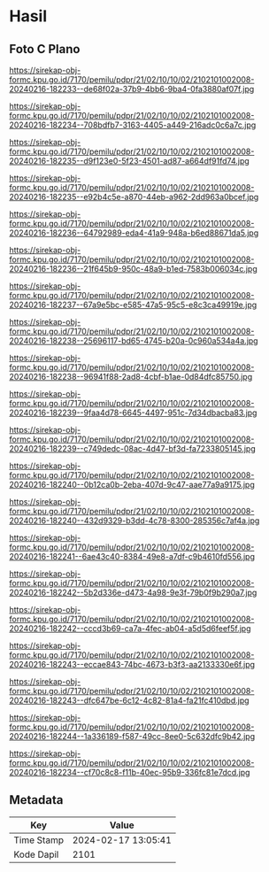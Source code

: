 # Hasil

## Foto C Plano

https://sirekap-obj-formc.kpu.go.id/7170/pemilu/pdpr/21/02/10/10/02/2102101002008-20240216-182233--de68f02a-37b9-4bb6-9ba4-0fa3880af07f.jpg

https://sirekap-obj-formc.kpu.go.id/7170/pemilu/pdpr/21/02/10/10/02/2102101002008-20240216-182234--708bdfb7-3163-4405-a449-216adc0c6a7c.jpg

https://sirekap-obj-formc.kpu.go.id/7170/pemilu/pdpr/21/02/10/10/02/2102101002008-20240216-182235--d9f123e0-5f23-4501-ad87-a664df91fd74.jpg

https://sirekap-obj-formc.kpu.go.id/7170/pemilu/pdpr/21/02/10/10/02/2102101002008-20240216-182235--e92b4c5e-a870-44eb-a962-2dd963a0bcef.jpg

https://sirekap-obj-formc.kpu.go.id/7170/pemilu/pdpr/21/02/10/10/02/2102101002008-20240216-182236--64792989-eda4-41a9-948a-b6ed88671da5.jpg

https://sirekap-obj-formc.kpu.go.id/7170/pemilu/pdpr/21/02/10/10/02/2102101002008-20240216-182236--21f645b9-950c-48a9-b1ed-7583b006034c.jpg

https://sirekap-obj-formc.kpu.go.id/7170/pemilu/pdpr/21/02/10/10/02/2102101002008-20240216-182237--67a9e5bc-e585-47a5-95c5-e8c3ca49919e.jpg

https://sirekap-obj-formc.kpu.go.id/7170/pemilu/pdpr/21/02/10/10/02/2102101002008-20240216-182238--25696117-bd65-4745-b20a-0c960a534a4a.jpg

https://sirekap-obj-formc.kpu.go.id/7170/pemilu/pdpr/21/02/10/10/02/2102101002008-20240216-182238--96941f88-2ad8-4cbf-b1ae-0d84dfc85750.jpg

https://sirekap-obj-formc.kpu.go.id/7170/pemilu/pdpr/21/02/10/10/02/2102101002008-20240216-182239--9faa4d78-6645-4497-951c-7d34dbacba83.jpg

https://sirekap-obj-formc.kpu.go.id/7170/pemilu/pdpr/21/02/10/10/02/2102101002008-20240216-182239--c749dedc-08ac-4d47-bf3d-fa7233805145.jpg

https://sirekap-obj-formc.kpu.go.id/7170/pemilu/pdpr/21/02/10/10/02/2102101002008-20240216-182240--0b12ca0b-2eba-407d-9c47-aae77a9a9175.jpg

https://sirekap-obj-formc.kpu.go.id/7170/pemilu/pdpr/21/02/10/10/02/2102101002008-20240216-182240--432d9329-b3dd-4c78-8300-285356c7af4a.jpg

https://sirekap-obj-formc.kpu.go.id/7170/pemilu/pdpr/21/02/10/10/02/2102101002008-20240216-182241--6ae43c40-8384-49e8-a7df-c9b4610fd556.jpg

https://sirekap-obj-formc.kpu.go.id/7170/pemilu/pdpr/21/02/10/10/02/2102101002008-20240216-182242--5b2d336e-d473-4a98-9e3f-79b0f9b290a7.jpg

https://sirekap-obj-formc.kpu.go.id/7170/pemilu/pdpr/21/02/10/10/02/2102101002008-20240216-182242--cccd3b69-ca7a-4fec-ab04-a5d5d6feef5f.jpg

https://sirekap-obj-formc.kpu.go.id/7170/pemilu/pdpr/21/02/10/10/02/2102101002008-20240216-182243--eccae843-74bc-4673-b3f3-aa2133330e6f.jpg

https://sirekap-obj-formc.kpu.go.id/7170/pemilu/pdpr/21/02/10/10/02/2102101002008-20240216-182243--dfc647be-6c12-4c82-81a4-fa21fc410dbd.jpg

https://sirekap-obj-formc.kpu.go.id/7170/pemilu/pdpr/21/02/10/10/02/2102101002008-20240216-182244--1a336189-f587-49cc-8ee0-5c632dfc9b42.jpg

https://sirekap-obj-formc.kpu.go.id/7170/pemilu/pdpr/21/02/10/10/02/2102101002008-20240216-182234--cf70c8c8-f11b-40ec-95b9-336fc81e7dcd.jpg


## Metadata

| Key        | Value               |
| ---------- | ------------------- |
| Time Stamp | 2024-02-17 13:05:41 |
| Kode Dapil | 2101                |



